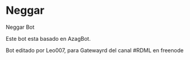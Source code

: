 # Neggar
Neggar Bot

Este bot esta basado en AzagBot.

Bot editado por Leo007, para Gatewayrd del canal #RDML en freenode
